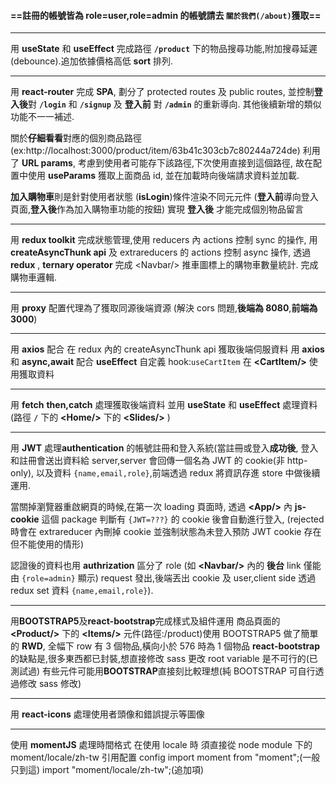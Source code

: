 #### **==註冊的帳號皆為 role=user,role=admin 的帳號請去 `關於我們(/about)`獲取==**

---

用 **useState** 和 **useEffect** 完成路徑 **`/product`** 下的物品搜尋功能,附加搜尋延遲(debounce).追加依據價格高低 **sort** 排列.

---

用 **react-router** 完成 **SPA**,
劃分了 protected routes 及 public routes,
並控制**登入後**對 **`/login`** 和 **`/signup`** 及 **登入前** 對 **`/admin`** 的重新導向.
其他後續新增的類似功能不一一補述.

關於**仔細看看**對應的個別商品路徑
(ex:http://localhost:3000/product/item/63b41c303cb7c80244a724de)
利用了 **URL params**,
考慮到使用者可能存下該路徑,下次使用直接到這個路徑,
故在配置中使用 **useParams** 獲取上面商品 id,
並在加載時向後端請求資料並加載.

**加入購物車**則是針對使用者狀態
(**isLogin**)條件渲染不同元元件
(**登入前**導向登入頁面,**登入後**作為加入購物車功能的按鈕)
實現 **登入後** 才能完成個別物品留言

---

用 **redux toolkit** 完成狀態管理,使用 reducers 內 actions 控制 sync 的操作,
用 **createAsyncThunk api** 及 extrareducers 的 actions 控制 async 操作,
透過 **redux** , **ternary operator** 完成 <Navbar\/> 推車圖標上的購物車數量統計.
完成購物車邏輯.

---

用 **proxy** 配置代理為了獲取同源後端資源
(解決 cors 問題,**後端為 8080**,**前端為 3000**)

---

用 **axios** 配合 在 redux 內的 createAsyncThunk api 獲取後端伺服資料
用 **axios** 和 **async,await** 配合 **useEffect** 自定義 hook:`useCartItem` 在 **<CartItem\/>** 使用獲取資料

---

用 **fetch** **then,catch** 處理獲取後端資料
並用 **useState** 和 **useEffect** 處理資料(路徑 **`/`** 下的 **<Home\/>** 下的 **<Slides\/>** )

---

用 **JWT** 處理**authentication** 的帳號註冊和登入系統(當註冊或登入**成功後**,
登入和註冊會送出資料給 server,server 會回傳一個名為 JWT 的 cookie(非 http-only),
以及資料 `{name,email,role}`,前端透過 redux 將資訊存進 store 中做後續運用.

當關掉瀏覽器重啟網頁的時候,在第一次 loading 頁面時,
透過 **<App\/>** 內 **js-cookie** 這個 package 判斷有 `{JWT=???}` 的 cookie 後會自動進行登入,
(rejected 時會在 extrareducer 內刪掉 cookie 並強制狀態為未登入預防 JWT cookie 存在但不能使用的情形)

認證後的資料也用 **authrization** 區分了 role (如 **<Navbar\/>** 內的 **後台** link 僅能由 `{role=admin}` 顯示)
request 發出,後端丟出 cookie 及 user,client side 透過 redux set 資料 `{name,email,role}`).

---

用**BOOTSTRAP5**及**react-bootstrap**完成樣式及組件運用
商品頁面的 **<Product\/>** 下的 **<Items\/>** 元件(路徑:/product)使用 BOOTSTRAP5 做了簡單的 **RWD**,
全幅下 row 有 3 個物品,橫向小於 576 時為 1 個物品
**react-bootstrap**的缺點是,很多東西都已封裝,想直接修改 sass 更改 root variable 是不可行的(已測試過)
有些元件可能用**BOOTSTRAP**直接刻比較理想(純 BOOTSTRAP 可自行透過修改 sass 修改)

---

用 **react-icons** 處理使用者頭像和錯誤提示等圖像

---

使用 **momentJS** 處理時間格式
在使用 locale 時 須直接從 node module 下的 moment/locale/zh-tw 引用配置 config
import moment from "moment";(一般只到這)
import "moment/locale/zh-tw";(追加項)
